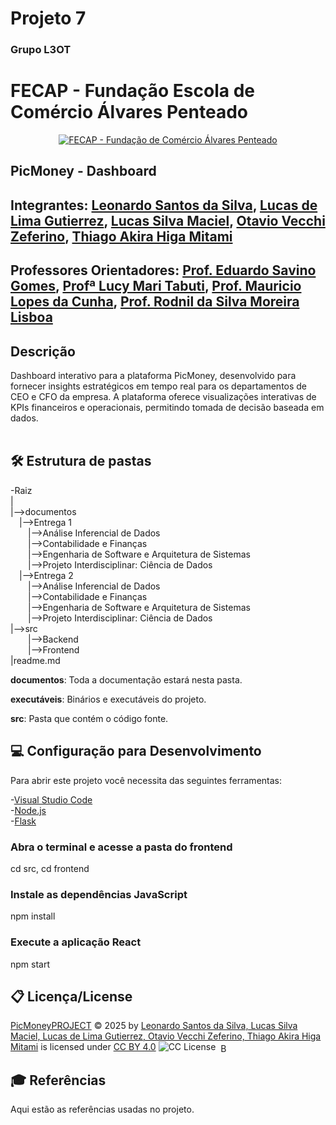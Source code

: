 # Projeto 7
### Grupo L3OT
# FECAP - Fundação Escola de Comércio Álvares Penteado

<p align="center">
<a href= "https://www.fecap.br/"><img src="https://encrypted-tbn0.gstatic.com/images?q=tbn:ANd9GcRhZPrRa89Kma0ZZogxm0pi-tCn_TLKeHGVxywp-LXAFGR3B1DPouAJYHgKZGV0XTEf4AE&usqp=CAU" alt="FECAP - Fundação de Comércio Álvares Penteado" border="0"></a>
</p>

## <p>PicMoney - Dashboard</p>


## Integrantes:  <a href="https://github.com/Leonardoss23">Leonardo Santos da Silva</a>, <a href="https://github.com/oGubo"> Lucas de Lima Gutierrez</a>, <a href="https://github.com/LucasSilvaMaciel">Lucas Silva Maciel</a>, <a href="https://github.com/OtavioVecchi">Otavio Vecchi Zeferino</a>, <a href="https://github.com/ThiagoAkira0">Thiago Akira Higa Mitami</a>


## Professores Orientadores: <a href="https://www.linkedin.com/in/eduardo-savino/?originalSubdomain=br">Prof. Eduardo Savino Gomes</a>, <a href="https://www.linkedin.com/in/lucymari/?originalSubdomain=br">Profª Lucy Mari Tabuti</a>, <a href="https://www.linkedin.com/in/mauricio-lopes-da-cunha-5630492a/?originalSubdomain=br">Prof. Mauricio Lopes da Cunha</a>, <a href="https://www.researchgate.net/profile/Rodnil-Lisboa-2">Prof. Rodnil da Silva Moreira Lisboa</a>

## Descrição
Dashboard interativo para a plataforma PicMoney, desenvolvido para fornecer insights estratégicos em tempo real para os departamentos de CEO e CFO da empresa. A plataforma oferece visualizações interativas de KPIs financeiros e operacionais, permitindo tomada de decisão baseada em dados.
<br><br>

## 🛠 Estrutura de pastas

-Raiz<br>
|<br>
|-->documentos<br>
  &emsp;|-->Entrega 1<br>
    &emsp;&emsp;|-->Análise Inferencial de Dados<br>
    &emsp;&emsp;|-->Contabilidade e Finanças<br>
    &emsp;&emsp;|-->Engenharia de Software e Arquitetura de Sistemas<br>
    &emsp;&emsp;|-->Projeto Interdisciplinar: Ciência de Dados<br>
  &emsp;|-->Entrega 2<br>
    &emsp;&emsp;|-->Análise Inferencial de Dados<br>
    &emsp;&emsp;|-->Contabilidade e Finanças<br>
    &emsp;&emsp;|-->Engenharia de Software e Arquitetura de Sistemas<br>
    &emsp;&emsp;|-->Projeto Interdisciplinar: Ciência de Dados<br>
|-->src<br>
    &emsp;&emsp;|-->Backend<br>
    &emsp;&emsp;|-->Frontend<br>
|readme.md<br>

<b>documentos</b>: Toda a documentação estará nesta pasta.

<b>executáveis</b>: Binários e executáveis do projeto.

<b>src</b>: Pasta que contém o código fonte.


## 💻 Configuração para Desenvolvimento

Para abrir este projeto você necessita das seguintes ferramentas:

-<a href="https://code.visualstudio.com/">Visual Studio Code</a><br>
-<a href="https://www.nodejs.tech/pt-br/download" >Node.js</a><br>
-<a href="https://flask.palletsprojects.com/en/stable/installation/">Flask</a><br>

### Abra o terminal e acesse a pasta do frontend
cd src, cd frontend

### Instale as dependências JavaScript
npm install

### Execute a aplicação React
npm start


## 📋 Licença/License
<p>
<a href="https://creativecommons.org">PicMoneyPROJECT</a> © 2025 by 
  <a href="https://creativecommons.org">Leonardo Santos da Silva, Lucas Silva Maciel, Lucas de Lima Gutierrez, Otavio Vecchi Zeferino, Thiago Akira Higa Mitami</a> is licensed under 
  <a href="https://creativecommons.org/licenses/by/4.0/">CC BY 4.0</a>
  <img src="https://mirrors.creativecommons.org/presskit/icons/cc.svg" alt="CC License" width: 16px; height: 16px; margin-left: 4px; vertical-align: middle;">
  <img src="https://mirrors.creativecommons.org/presskit/icons/by.svg" alt="BY Attribution" style="width: 16px; height: 16px; margin-left: 4px; vertical-align: middle;">
</p>

## 🎓 Referências

Aqui estão as referências usadas no projeto.

